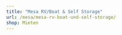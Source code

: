 ```yaml
---
title: "Mesa RV/Boat & Self Storage"
url: /mesa/mesa-rv-boat-und-self-storage/
shop: Mieten
---
```

